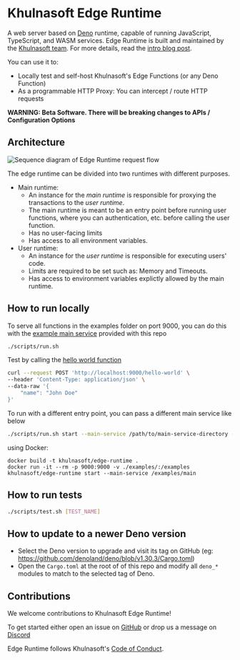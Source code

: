 # Khulnasoft Edge Runtime

A web server based on [Deno](https://deno.land) runtime, capable of running JavaScript, TypeScript, and WASM services.
Edge Runtime is built and maintained by the [Khulnasoft team](https://khulnasoft.io). For more details, read the [intro blog post](https://khulnasoft.com/blog/edge-runtime-self-hosted-deno-functions).

You can use it to:

* Locally test and self-host Khulnasoft's Edge Functions (or any Deno Function)
* As a programmable HTTP Proxy: You can intercept / route HTTP requests

**WARNING: Beta Software. There will be breaking changes to APIs / Configuration Options**

## Architecture

![Sequence diagram of Edge Runtime request flow](https://github.com/khulnasoft/edge-runtime/blob/main/edge-runtime-diagram.svg?raw=true)

The edge runtime can be divided into two runtimes with different purposes.
- Main runtime:
  - An instance for the _main runtime_ is responsible for proxying the transactions to the _user runtime_.
  - The main runtime is meant to be an entry point before running user functions, where you can authentication, etc. before calling the user function.
  - Has no user-facing limits
  - Has access to all environment variables.
- User runtime:
  - An instance for the _user runtime_ is responsible for executing users' code.
  - Limits are required to be set such as: Memory and Timeouts.
  - Has access to environment variables explictly allowed by the main runtime.

## How to run locally
To serve all functions in the examples folder on port 9000, you can do this with the [example main service](./examples/main/index.ts) provided with this repo
```sh
./scripts/run.sh
```

Test by calling the [hello world function](./examples/hello-world/index.ts)
```sh
curl --request POST 'http://localhost:9000/hello-world' \
--header 'Content-Type: application/json' \
--data-raw '{
    "name": "John Doe"
}'
```

To run with a different entry point, you can pass a different main service like below

```sh
./scripts/run.sh start --main-service /path/to/main-service-directory -p 9000
```

using Docker:

```
docker build -t khulnasoft/edge-runtime .
docker run -it --rm -p 9000:9000 -v ./examples/:/examples khulnasoft/edge-runtime start --main-service /examples/main
```

## How to run tests

```sh
./scripts/test.sh [TEST_NAME]
```

## How to update to a newer Deno version

* Select the Deno version to upgrade and visit its tag on GitHub (eg: https://github.com/denoland/deno/blob/v1.30.3/Cargo.toml)
* Open the `Cargo.toml` at the root of of this repo and modify all `deno_*` modules to match to the selected tag of Deno.

## Contributions

We welcome contributions to Khulnasoft Edge Runtime!

To get started either open an issue on [GitHub](https://github.com/khulnasoft/edge-runtime/issues) or drop us a message on [Discord](https://discord.com/invite/R7bSpeBSJE)

Edge Runtime follows Khulnasoft's [Code of Conduct](https://github.com/khulnasoft/.github/blob/main/CODE_OF_CONDUCT.md).
